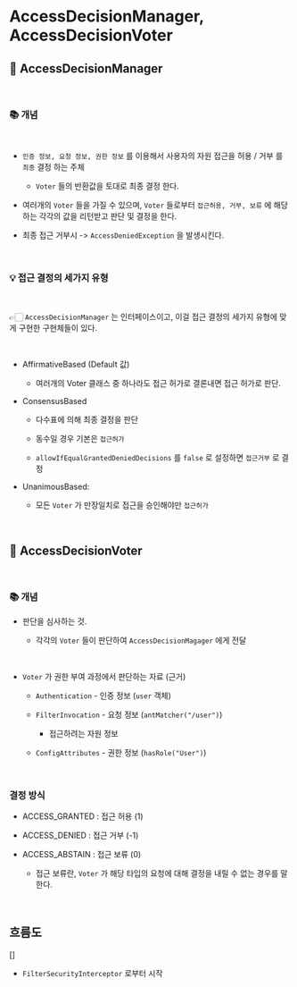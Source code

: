 # AccessDecisionManager, AccessDecisionVoter

## 🍎 AccessDecisionManager

<br>

### 📚 개념

<br>

-  `인증 정보, 요청 정보, 권한 정보` 를 이용해서 사용자의 자원 접근을 허용 / 거부 를 `최종` 결정 하는 주체

    - `Voter` 들의 반환값을 토대로 최종 결정 한다.

- 여러개의 `Voter` 들을 가질 수 있으며, `Voter` 들로부터 `접근허용, 거부, 보류` 에 해당하는 각각의 값을 리턴받고 판단 및 결정을 한다.

- 최종 접근 거부시 -> `AccessDeniedException` 을 발생시킨다.

<br>

### 💡 접근 결정의 세가지 유형

<br>

👉🏻 `AccessDecisionManager` 는 인터페이스이고, 이걸 접근 결정의 세가지 유형에 맞게 구현한 구현체들이 있다. 

<br>

- AffirmativeBased (Default 값)

    - 여러개의 Voter 클래스 중 하나라도 접근 허가로 결론내면 접근 허가로 판단.

- ConsensusBased

    - 다수표에 의해 최종 결정을 판단

    - 동수일 경우 기본은 `접근허가`

    - `allowIfEqualGrantedDeniedDecisions` 를 `false` 로 설정하면 `접근거부` 로 결정

- UnanimousBased:

    - 모든 `Voter` 가 만장일치로 접근을 승인해야만 `접근허가` 


<br>

## 🍉 AccessDecisionVoter

<br>

### 📚 개념

- 판단을 심사하는 것. 
    
    - 각각의 `Voter` 들이 판단하여 `AccessDecisionMagager` 에게 전달

<br>

- `Voter` 가 권한 부여 과정에서 판단하는 자료 (근거)

    - `Authentication` - 인증 정보 (`user` 객체)

    - `FilterInvocation` - 요청 정보 (`antMatcher("/user")`)

        - 접근하려는 자원 정보 

    - `ConfigAttributes` - 권한 정보 (`hasRole("User")`)

<br>

### 결정 방식

- ACCESS_GRANTED : 접근 허용 (1)

- ACCESS_DENIED : 접근 거부 (-1)

- ACCESS_ABSTAIN : 접근 보류 (0)

    - 접근 보류란, `Voter` 가 해당 타입의 요청에 대해 결정을 내릴 수 없는 경우를 말한다. 

<br>

## 흐름도 

[]

- `FilterSecurityInterceptor` 로부터 시작 

